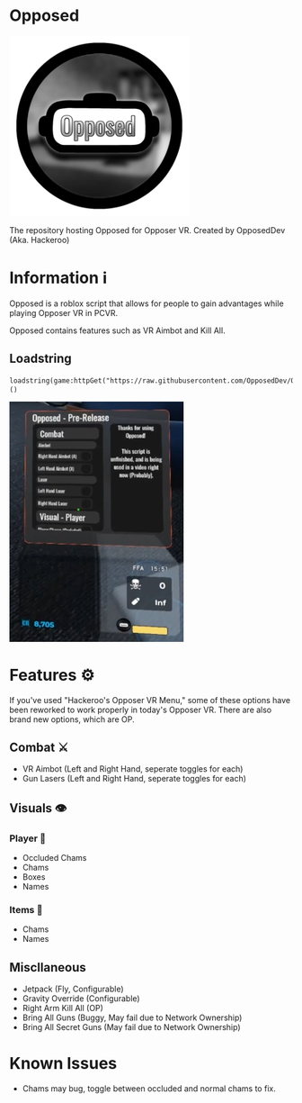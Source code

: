 # Opposed
<img src="images/opposed.png" alt="Opposed Logo" width="320" height="320">

The repository hosting Opposed for Opposer VR. Created by OpposedDev (Aka. Hackeroo)

# Information ℹ️
Opposed is a roblox script that allows for people to gain advantages while playing Opposer VR in PCVR.

Opposed contains features such as VR Aimbot and Kill All.

## Loadstring
```
loadstring(game:httpGet("https://raw.githubusercontent.com/OpposedDev/Opposed/refs/heads/main/main/loader.lua"))()
```

![(Image of the Menu)](images/MenuPng.png)

# Features ⚙️
If you've used "Hackeroo's Opposer VR Menu," some of these options have been reworked to work properly in today's Opposer VR.
There are also brand new options, which are OP.

## Combat ⚔️
- VR Aimbot (Left and Right Hand, seperate toggles for each)
- Gun Lasers (Left and Right Hand, seperate toggles for each)

## Visuals 👁️
### Player 🚶
- Occluded Chams
- Chams
- Boxes
- Names

### Items 🍕
- Chams
- Names

## Miscllaneous
- Jetpack (Fly, Configurable)
- Gravity Override (Configurable)
- Right Arm Kill All (OP)
- Bring All Guns (Buggy, May fail due to Network Ownership)
- Bring All Secret Guns (May fail due to Network Ownership)

# Known Issues
- Chams may bug, toggle between occluded and normal chams to fix.
